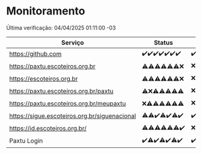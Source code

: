 # Monitoramento

Última verificação: 04/04/2025 01:11:00 -03

|Serviço|Status|Últimas 24h|
|---|---|---|
|https://github.com|<span title="2025-03-28: OK=23">✔️</span><span title="2025-03-29: OK=23">✔️</span><span title="2025-03-30: OK=23">✔️</span><span title="2025-03-31: OK=23">✔️</span><span title="2025-04-01: OK=23">✔️</span><span title="2025-04-02: OK=23">✔️</span><span title="2025-04-03: OK=3">✔️</span>|<span title="03/04/2025 01:11:00 -03 : 200">✔️</span><span title="03/04/2025 02:09:00 -03 : 200">✔️</span><span title="03/04/2025 03:13:00 -03 : 200">✔️</span><span title="03/04/2025 04:09:00 -03 : 200">✔️</span><span title="03/04/2025 05:12:00 -03 : 200">✔️</span><span title="03/04/2025 06:09:00 -03 : 200">✔️</span><span title="03/04/2025 07:10:00 -03 : 200">✔️</span><span title="03/04/2025 08:07:00 -03 : 200">✔️</span><span title="03/04/2025 09:16:00 -03 : 200">✔️</span><span title="03/04/2025 10:19:00 -03 : 200">✔️</span><span title="03/04/2025 11:09:00 -03 : 200">✔️</span><span title="03/04/2025 12:09:00 -03 : 200">✔️</span><span title="03/04/2025 13:10:00 -03 : 200">✔️</span><span title="03/04/2025 14:08:00 -03 : 200">✔️</span><span title="03/04/2025 15:12:00 -03 : 200">✔️</span><span title="03/04/2025 16:07:00 -03 : 200">✔️</span><span title="03/04/2025 17:09:00 -03 : 200">✔️</span><span title="03/04/2025 18:08:00 -03 : 200">✔️</span><span title="03/04/2025 19:08:00 -03 : 200">✔️</span><span title="03/04/2025 20:09:00 -03 : 200">✔️</span><span title="03/04/2025 21:43:00 -03 : 200">✔️</span><span title="03/04/2025 23:19:00 -03 : 200">✔️</span><span title="04/04/2025 00:24:00 -03 : 200">✔️</span><span title="04/04/2025 01:11:00 -03 : 200">✔️</span>|
|https://paxtu.escoteiros.org.br|<span title="2025-03-28: OK=2, Falhas=21">⚠️</span><span title="2025-03-29: OK=3, Falhas=20">⚠️</span><span title="2025-03-30: OK=5, Falhas=18">⚠️</span><span title="2025-03-31: OK=4, Falhas=19">⚠️</span><span title="2025-04-01: OK=3, Falhas=20">⚠️</span><span title="2025-04-02: OK=11, Falhas=12">⚠️</span><span title="2025-04-03: Falhas=3">❌</span>|<span title="03/04/2025 01:11:00 -03 : 403">❌</span><span title="03/04/2025 02:09:00 -03 : 200">✔️</span><span title="03/04/2025 03:13:00 -03 : 200">✔️</span><span title="03/04/2025 04:09:00 -03 : 403">❌</span><span title="03/04/2025 05:12:00 -03 : 200">✔️</span><span title="03/04/2025 06:09:00 -03 : 403">❌</span><span title="03/04/2025 07:10:00 -03 : 200">✔️</span><span title="03/04/2025 08:07:00 -03 : 200">✔️</span><span title="03/04/2025 09:16:00 -03 : 200">✔️</span><span title="03/04/2025 10:19:00 -03 : 403">❌</span><span title="03/04/2025 11:09:00 -03 : 403">❌</span><span title="03/04/2025 12:09:00 -03 : 403">❌</span><span title="03/04/2025 13:10:00 -03 : 200">✔️</span><span title="03/04/2025 14:08:00 -03 : 200">✔️</span><span title="03/04/2025 15:12:00 -03 : 403">❌</span><span title="03/04/2025 16:07:00 -03 : 403">❌</span><span title="03/04/2025 17:09:00 -03 : 200">✔️</span><span title="03/04/2025 18:08:00 -03 : 403">❌</span><span title="03/04/2025 19:08:00 -03 : 200">✔️</span><span title="03/04/2025 20:09:00 -03 : 403">❌</span><span title="03/04/2025 21:43:00 -03 : 403">❌</span><span title="03/04/2025 23:19:00 -03 : 403">❌</span><span title="04/04/2025 00:24:00 -03 : 200">✔️</span><span title="04/04/2025 01:11:00 -03 : 403">❌</span>|
|https://escoteiros.org.br|<span title="2025-03-28: OK=1, Falhas=22">⚠️</span><span title="2025-03-29: OK=1, Falhas=22">⚠️</span><span title="2025-03-30: OK=1, Falhas=22">⚠️</span><span title="2025-03-31: OK=5, Falhas=18">⚠️</span><span title="2025-04-01: OK=2, Falhas=21">⚠️</span><span title="2025-04-02: OK=8, Falhas=15">⚠️</span><span title="2025-04-03: Falhas=3">❌</span>|<span title="03/04/2025 01:11:00 -03 : 403">❌</span><span title="03/04/2025 02:09:00 -03 : 403">❌</span><span title="03/04/2025 03:13:00 -03 : 403">❌</span><span title="03/04/2025 04:09:00 -03 : 200">✔️</span><span title="03/04/2025 05:12:00 -03 : 403">❌</span><span title="03/04/2025 06:09:00 -03 : 403">❌</span><span title="03/04/2025 07:10:00 -03 : 403">❌</span><span title="03/04/2025 08:07:00 -03 : 200">✔️</span><span title="03/04/2025 09:16:00 -03 : 403">❌</span><span title="03/04/2025 10:19:00 -03 : 403">❌</span><span title="03/04/2025 11:09:00 -03 : 403">❌</span><span title="03/04/2025 12:09:00 -03 : 200">✔️</span><span title="03/04/2025 13:10:00 -03 : 403">❌</span><span title="03/04/2025 14:08:00 -03 : 200">✔️</span><span title="03/04/2025 15:12:00 -03 : 403">❌</span><span title="03/04/2025 16:07:00 -03 : 403">❌</span><span title="03/04/2025 17:09:00 -03 : 200">✔️</span><span title="03/04/2025 18:08:00 -03 : 403">❌</span><span title="03/04/2025 19:08:00 -03 : 403">❌</span><span title="03/04/2025 20:09:00 -03 : 403">❌</span><span title="03/04/2025 21:43:00 -03 : 403">❌</span><span title="03/04/2025 23:19:00 -03 : 200">✔️</span><span title="04/04/2025 00:24:00 -03 : 200">✔️</span><span title="04/04/2025 01:11:00 -03 : 200">✔️</span>|
|https://paxtu.escoteiros.org.br/paxtu|<span title="2025-03-28: OK=2, Falhas=21">⚠️</span><span title="2025-03-29: Falhas=23">❌</span><span title="2025-03-30: OK=1, Falhas=22">⚠️</span><span title="2025-03-31: OK=3, Falhas=20">⚠️</span><span title="2025-04-01: OK=9, Falhas=14">⚠️</span><span title="2025-04-02: OK=3, Falhas=20">⚠️</span><span title="2025-04-03: OK=1, Falhas=2">⚠️</span>|<span title="03/04/2025 01:11:00 -03 : 403">❌</span><span title="03/04/2025 02:09:00 -03 : 403">❌</span><span title="03/04/2025 03:13:00 -03 : 200">✔️</span><span title="03/04/2025 04:09:00 -03 : 200">✔️</span><span title="03/04/2025 05:12:00 -03 : 403">❌</span><span title="03/04/2025 06:09:00 -03 : 403">❌</span><span title="03/04/2025 07:10:00 -03 : 200">✔️</span><span title="03/04/2025 08:07:00 -03 : 200">✔️</span><span title="03/04/2025 09:16:00 -03 : 403">❌</span><span title="03/04/2025 10:19:00 -03 : 200">✔️</span><span title="03/04/2025 11:09:00 -03 : 403">❌</span><span title="03/04/2025 12:09:00 -03 : 403">❌</span><span title="03/04/2025 13:10:00 -03 : 403">❌</span><span title="03/04/2025 14:08:00 -03 : 200">✔️</span><span title="03/04/2025 15:12:00 -03 : 403">❌</span><span title="03/04/2025 16:07:00 -03 : 403">❌</span><span title="03/04/2025 17:09:00 -03 : 200">✔️</span><span title="03/04/2025 18:08:00 -03 : 403">❌</span><span title="03/04/2025 19:08:00 -03 : 403">❌</span><span title="03/04/2025 20:09:00 -03 : 200">✔️</span><span title="03/04/2025 21:43:00 -03 : 403">❌</span><span title="03/04/2025 23:19:00 -03 : 403">❌</span><span title="04/04/2025 00:24:00 -03 : 403">❌</span><span title="04/04/2025 01:11:00 -03 : 403">❌</span>|
|https://paxtu.escoteiros.org.br/meupaxtu|<span title="2025-03-28: Falhas=23">❌</span><span title="2025-03-29: OK=1, Falhas=22">⚠️</span><span title="2025-03-30: OK=1, Falhas=22">⚠️</span><span title="2025-03-31: OK=2, Falhas=21">⚠️</span><span title="2025-04-01: OK=4, Falhas=19">⚠️</span><span title="2025-04-02: OK=5, Falhas=18">⚠️</span><span title="2025-04-03: OK=1, Falhas=2">⚠️</span>|<span title="03/04/2025 01:11:00 -03 : 403">❌</span><span title="03/04/2025 02:09:00 -03 : 403">❌</span><span title="03/04/2025 03:13:00 -03 : 403">❌</span><span title="03/04/2025 04:09:00 -03 : 200">✔️</span><span title="03/04/2025 05:12:00 -03 : 403">❌</span><span title="03/04/2025 06:09:00 -03 : 200">✔️</span><span title="03/04/2025 07:10:00 -03 : 403">❌</span><span title="03/04/2025 08:07:00 -03 : 403">❌</span><span title="03/04/2025 09:16:00 -03 : 200">✔️</span><span title="03/04/2025 10:19:00 -03 : 403">❌</span><span title="03/04/2025 11:09:00 -03 : 403">❌</span><span title="03/04/2025 12:09:00 -03 : 403">❌</span><span title="03/04/2025 13:10:00 -03 : 403">❌</span><span title="03/04/2025 14:08:00 -03 : 200">✔️</span><span title="03/04/2025 15:12:00 -03 : 0">❌</span><span title="03/04/2025 16:07:00 -03 : 200">✔️</span><span title="03/04/2025 17:09:00 -03 : 403">❌</span><span title="03/04/2025 18:08:00 -03 : 403">❌</span><span title="03/04/2025 19:08:00 -03 : 403">❌</span><span title="03/04/2025 20:09:00 -03 : 403">❌</span><span title="03/04/2025 21:43:00 -03 : 200">✔️</span><span title="03/04/2025 23:19:00 -03 : 403">❌</span><span title="04/04/2025 00:24:00 -03 : 403">❌</span><span title="04/04/2025 01:11:00 -03 : 403">❌</span>|
|https://sigue.escoteiros.org.br/siguenacional|<span title="2025-03-28: OK=22, Falhas=1">⚠️</span><span title="2025-03-29: OK=22, Falhas=1">⚠️</span><span title="2025-03-30: OK=23">✔️</span><span title="2025-03-31: OK=22, Falhas=1">⚠️</span><span title="2025-04-01: OK=23">✔️</span><span title="2025-04-02: OK=22, Falhas=1">⚠️</span><span title="2025-04-03: OK=3">✔️</span>|<span title="03/04/2025 01:11:00 -03 : 200">✔️</span><span title="03/04/2025 02:09:00 -03 : 200">✔️</span><span title="03/04/2025 03:13:00 -03 : 200">✔️</span><span title="03/04/2025 04:09:00 -03 : 200">✔️</span><span title="03/04/2025 05:12:00 -03 : 200">✔️</span><span title="03/04/2025 06:09:00 -03 : 200">✔️</span><span title="03/04/2025 07:10:00 -03 : 200">✔️</span><span title="03/04/2025 08:07:00 -03 : 200">✔️</span><span title="03/04/2025 09:16:00 -03 : 200">✔️</span><span title="03/04/2025 10:19:00 -03 : 200">✔️</span><span title="03/04/2025 11:09:00 -03 : 200">✔️</span><span title="03/04/2025 12:09:00 -03 : 200">✔️</span><span title="03/04/2025 13:10:00 -03 : 200">✔️</span><span title="03/04/2025 14:08:00 -03 : 200">✔️</span><span title="03/04/2025 15:12:00 -03 : 0">❌</span><span title="03/04/2025 16:07:00 -03 : 200">✔️</span><span title="03/04/2025 17:09:00 -03 : 200">✔️</span><span title="03/04/2025 18:08:00 -03 : 200">✔️</span><span title="03/04/2025 19:08:00 -03 : 200">✔️</span><span title="03/04/2025 20:09:00 -03 : 200">✔️</span><span title="03/04/2025 21:43:00 -03 : 200">✔️</span><span title="03/04/2025 23:19:00 -03 : 200">✔️</span><span title="04/04/2025 00:24:00 -03 : 200">✔️</span><span title="04/04/2025 01:11:00 -03 : 200">✔️</span>|
|https://id.escoteiros.org.br/|<span title="2025-03-28: OK=6, Falhas=17">⚠️</span><span title="2025-03-29: OK=4, Falhas=19">⚠️</span><span title="2025-03-30: OK=4, Falhas=19">⚠️</span><span title="2025-03-31: OK=5, Falhas=18">⚠️</span><span title="2025-04-01: OK=9, Falhas=14">⚠️</span><span title="2025-04-02: OK=11, Falhas=12">⚠️</span><span title="2025-04-03: OK=3">✔️</span>|<span title="03/04/2025 01:11:00 -03 : 403">❌</span><span title="03/04/2025 02:09:00 -03 : 200">✔️</span><span title="03/04/2025 03:13:00 -03 : 403">❌</span><span title="03/04/2025 04:09:00 -03 : 403">❌</span><span title="03/04/2025 05:12:00 -03 : 200">✔️</span><span title="03/04/2025 06:09:00 -03 : 200">✔️</span><span title="03/04/2025 07:10:00 -03 : 403">❌</span><span title="03/04/2025 08:07:00 -03 : 200">✔️</span><span title="03/04/2025 09:16:00 -03 : 200">✔️</span><span title="03/04/2025 10:19:00 -03 : 403">❌</span><span title="03/04/2025 11:09:00 -03 : 403">❌</span><span title="03/04/2025 12:09:00 -03 : 403">❌</span><span title="03/04/2025 13:10:00 -03 : 403">❌</span><span title="03/04/2025 14:08:00 -03 : 200">✔️</span><span title="03/04/2025 15:12:00 -03 : 403">❌</span><span title="03/04/2025 16:07:00 -03 : 200">✔️</span><span title="03/04/2025 17:09:00 -03 : 200">✔️</span><span title="03/04/2025 18:08:00 -03 : 403">❌</span><span title="03/04/2025 19:08:00 -03 : 403">❌</span><span title="03/04/2025 20:09:00 -03 : 200">✔️</span><span title="03/04/2025 21:43:00 -03 : 403">❌</span><span title="03/04/2025 23:19:00 -03 : 403">❌</span><span title="04/04/2025 00:24:00 -03 : 200">✔️</span><span title="04/04/2025 01:11:00 -03 : 200">✔️</span>|
|Paxtu Login|<span title="2025-03-28: OK=23">✔️</span><span title="2025-03-29: OK=22, Falhas=1">⚠️</span><span title="2025-03-30: OK=23">✔️</span><span title="2025-03-31: OK=22, Falhas=1">⚠️</span><span title="2025-04-01: OK=23">✔️</span><span title="2025-04-02: OK=22, Falhas=1">⚠️</span><span title="2025-04-03: OK=3">✔️</span>|<span title="03/04/2025 01:11:00 -03 : 200">✔️</span><span title="03/04/2025 02:09:00 -03 : 200">✔️</span><span title="03/04/2025 03:13:00 -03 : 200">✔️</span><span title="03/04/2025 04:09:00 -03 : 200">✔️</span><span title="03/04/2025 05:12:00 -03 : 200">✔️</span><span title="03/04/2025 06:09:00 -03 : 200">✔️</span><span title="03/04/2025 07:10:00 -03 : 200">✔️</span><span title="03/04/2025 08:07:00 -03 : 200">✔️</span><span title="03/04/2025 09:16:00 -03 : 200">✔️</span><span title="03/04/2025 10:19:00 -03 : 200">✔️</span><span title="03/04/2025 11:09:00 -03 : 200">✔️</span><span title="03/04/2025 12:09:00 -03 : 200">✔️</span><span title="03/04/2025 13:10:00 -03 : 200">✔️</span><span title="03/04/2025 14:08:00 -03 : 200">✔️</span><span title="03/04/2025 15:12:00 -03 : 502">❌</span><span title="03/04/2025 16:07:00 -03 : 200">✔️</span><span title="03/04/2025 17:09:00 -03 : 200">✔️</span><span title="03/04/2025 18:08:00 -03 : 200">✔️</span><span title="03/04/2025 19:08:00 -03 : 200">✔️</span><span title="03/04/2025 20:09:00 -03 : 200">✔️</span><span title="03/04/2025 21:43:00 -03 : 200">✔️</span><span title="03/04/2025 23:19:00 -03 : 200">✔️</span><span title="04/04/2025 00:24:00 -03 : 200">✔️</span><span title="04/04/2025 01:11:00 -03 : 200">✔️</span>|
